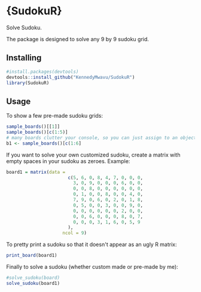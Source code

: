 # {SudokuR}
Solve Sudoku.

The package is designed to solve any 9 by 9 sudoku grid.

## Installing
```R
#install.packages(devtools)
devtools::install_github("KennedyMwavu/SudokuR")
library(SudokuR)
```

## Usage
To show a few pre-made sudoku grids: 
```R
sample_boards()[[1]]
sample_boards()[c(1:5)] 
# many boards clutter your console, so you can just assign to an object:
b1 <- sample_boards()[c(1:6]
```

If you want to solve your own customized sudoku, create a matrix with empty spaces in your sudoku as zeroes. 
Example:
```R
board1 = matrix(data =
                       c(5, 6, 0, 8, 4, 7, 0, 0, 0,
                         3, 0, 9, 0, 0, 0, 6, 0, 0,
                         0, 0, 8, 0, 0, 0, 0, 0, 0,
                         0, 1, 0, 0, 8, 0, 0, 4, 0,
                         7, 9, 0, 6, 0, 2, 0, 1, 8,
                         0, 5, 0, 0, 3, 0, 0, 9, 0,
                         0, 0, 0, 0, 0, 0, 2, 0, 0,
                         0, 0, 6, 0, 0, 0, 8, 0, 7,
                         0, 0, 0, 3, 1, 6, 0, 5, 9
                       ),
                     ncol = 9)
```

To pretty print a sudoku so that it doesn't appear as an ugly R matrix:
```R
print_board(board1)
```

Finally to solve a sudoku (whether custom made or pre-made by me):
```R
#solve_sudoku(board)
solve_sudoku(board1)
```
